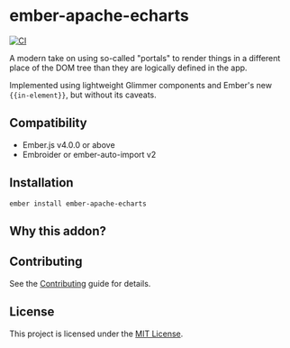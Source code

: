 ember-apache-echarts
==============================================================================

[![CI](https://github.com/crunchybananas/ember-apache-echarts/actions/workflows/ci.yml/badge.svg)](https://github.com/crunchybananas/ember-apache-echarts/actions/workflows/ci.yml)

A modern take on using so-called "portals" to render things in a
different place of the DOM tree than they are logically defined in the app.

Implemented using lightweight Glimmer components and Ember's new `{{in-element}}`,
but without its caveats.


Compatibility
------------------------------------------------------------------------------

* Ember.js v4.0.0 or above
* Embroider or ember-auto-import v2


Installation
------------------------------------------------------------------------------

```
ember install ember-apache-echarts
```


Why this addon?
------------------------------------------------------------------------------



Contributing
------------------------------------------------------------------------------

See the [Contributing](CONTRIBUTING.md) guide for details.


License
------------------------------------------------------------------------------

This project is licensed under the [MIT License](LICENSE.md).
